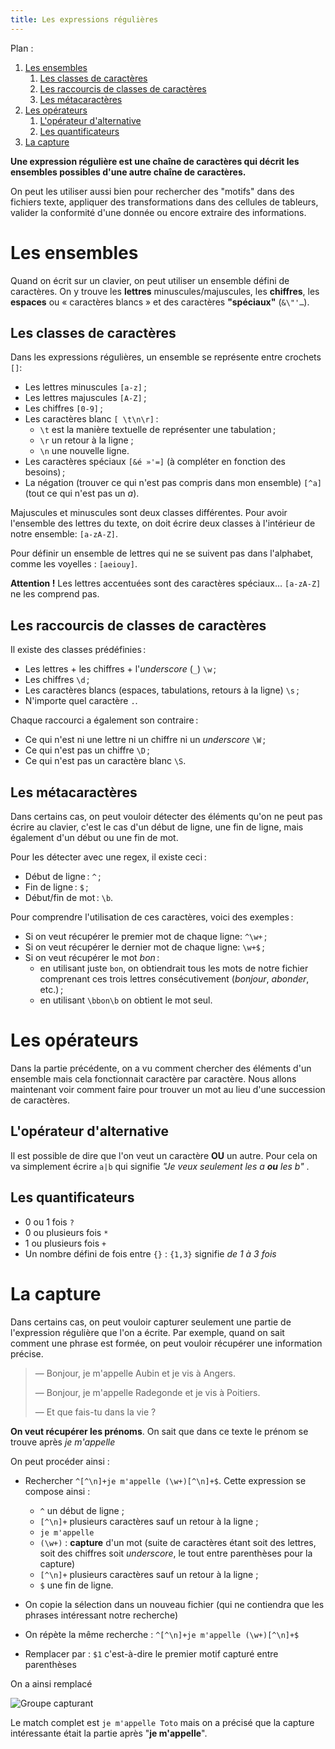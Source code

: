 ```yaml
---
title: Les expressions régulières
---
```


Plan :

1. [Les ensembles](#t1)
	1. [Les classes de caractères](#t1-1)
	2. [Les raccourcis de classes de caractères](#t1-2)
	3. [Les métacaractères](#t1-3)
2. [Les opérateurs](#t2)
	1. [L'opérateur d'alternative](#t2-1)
	2. [Les quantificateurs](#t2-2)
3. [La capture](#t3)

[comment]: <> (FINET)


**Une expression régulière est une chaîne de caractères qui décrit les ensembles possibles d'une autre chaîne de caractères.**

On peut les utiliser aussi bien pour rechercher des \"motifs\" dans des fichiers texte,
appliquer des transformations dans des cellules de tableurs, valider la conformité d'une donnée ou encore extraire des informations.


<a id='t1'/>

# Les ensembles

Quand on écrit sur un clavier, on peut utiliser un ensemble défini de caractères.
On y trouve les **lettres** minuscules/majuscules, les **chiffres**, les **espaces** ou « caractères blancs » et des caractères **\"spéciaux\"** (`&\"'…`).


<a id='t1-1'/>

## Les classes de caractères

Dans les expressions régulières, un ensemble se représente entre crochets `[]`:

- Les lettres minuscules `[a-z]` ;
- Les lettres majuscules `[A-Z]` ;
- Les chiffres `[0-9]` ;
- Les caractères blanc `[ \t\n\r]` :
  - `\t` est la manière textuelle de représenter une tabulation ;
  - `\r` un retour à la ligne ;
  - `\n` une nouvelle ligne.
- Les caractères spéciaux `[&é »'=]` (à compléter en fonction des besoins) ;
- La négation (trouver ce qui n'est pas compris dans mon ensemble)
  `[^a]` (tout ce qui n'est pas un *a*).


Majuscules et minuscules sont deux classes différentes.
Pour avoir l'ensemble des lettres du texte, on doit écrire deux classes à l'intérieur de notre ensemble: `[a-zA-Z]`.

Pour définir un ensemble de lettres qui ne se suivent pas dans l'alphabet, comme les voyelles : `[aeiouy]`.

**Attention !** Les lettres accentuées sont des caractères spéciaux… `[a-zA-Z]` ne les comprend pas.


<a id='t1-2'/>

## Les raccourcis de classes de caractères

Il existe des classes prédéfinies :

- Les lettres + les chiffres + l'*underscore* (`_`) `\w` ;
- Les chiffres `\d` ;
- Les caractères blancs (espaces, tabulations, retours à la ligne) `\s` ;
- N'importe quel caractère `.`.

Chaque raccourci a également son contraire :

- Ce qui n'est ni une lettre ni un chiffre ni un *underscore* `\W` ;
- Ce qui n'est pas un chiffre `\D` ;
- Ce qui n'est pas un caractère blanc `\S`.


<a id='t1-3'/>

## Les métacaractères

Dans certains cas, on peut vouloir détecter des éléments qu'on ne peut pas écrire au clavier, c'est le cas d'un début de ligne, une fin de ligne, mais également d'un début ou une fin de mot.

Pour les détecter avec une regex, il existe ceci :

- Début de ligne : `^` ;
- Fin de ligne : `$` ;
- Début/fin de mot : `\b`.

Pour comprendre l'utilisation de ces caractères, voici des exemples :

- Si on veut récupérer le premier mot de chaque ligne: `^\w+` ;
- Si on veut récupérer le dernier mot de chaque ligne: `\w+$` ;
- Si on veut récupérer le mot *bon* :
  - en utilisant juste `bon`, on obtiendrait tous les mots de notre fichier comprenant ces trois lettres consécutivement (*bonjour*, *abonder*, etc.) ;
  - en utilisant `\bbon\b` on obtient le mot seul.


<a id='t2'/>

# Les opérateurs

Dans la partie précédente, on a vu comment chercher des éléments d'un ensemble mais cela fonctionnait caractère par caractère.
Nous allons maintenant voir comment faire pour trouver un mot au lieu d'une succession de caractères.


<a id='t2-1'/>

## L'opérateur d'alternative

Il est possible de dire que l'on veut un caractère **OU** un autre.
Pour cela on va simplement écrire `a|b` qui signifie *\"Je veux seulement les a **ou** les b\"* .


<a id='t2-2'/>

## Les quantificateurs

- 0 ou 1 fois `?`
- 0 ou plusieurs fois `*`
- 1 ou plusieurs fois `+`
- Un nombre défini de fois entre `{}` : `{1,3}` signifie *de 1 à 3 fois*


<a id='t3'/>

# La capture


Dans certains cas, on peut vouloir capturer seulement une partie de l'expression régulière que l'on a écrite.
Par exemple, quand on sait comment une phrase est formée, on peut vouloir récupérer une information précise.

> — Bonjour, je m'appelle Aubin et je vis à Angers.
>
> — Bonjour, je m'appelle Radegonde et je vis à Poitiers.
>
> — Et que fais-tu dans la vie ?

**On veut récupérer les prénoms**.
On sait que dans ce texte le prénom se trouve après *je m'appelle*

On peut procéder ainsi :

- Rechercher `^[^\n]+je m'appelle (\w+)[^\n]+$`. Cette expression se compose ainsi :
  - `^` un début de ligne ;
  - `[^\n]+` plusieurs caractères sauf un retour à la ligne ;
  - `je m'appelle`
  - `(\w+)` : **capture** d'un mot (suite de caractères étant soit des lettres, soit des chiffres soit *underscore*, le tout entre parenthèses pour la capture)
  - `[^\n]+` plusieurs caractères sauf un retour à la ligne ;
  - `$` une fin de ligne.

- On copie la sélection dans un nouveau fichier (qui ne contiendra que les phrases intéressant notre recherche)
- On répète la même recherche : `^[^\n]+je m'appelle (\w+)[^\n]+$`
- Remplacer par : `$1` c'est-à-dire le premier motif capturé entre parenthèses

On a ainsi remplacé 

![Groupe capturant](/media/galleries/12002/b7789dcd-0817-4888-b581-8c3f40e063b6.png)

Le match complet est `je m'appelle Toto` mais on a précisé que la capture intéressante était la partie après \"**je m'appelle**\".


